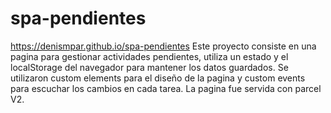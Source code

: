 # spa-pendientes
https://denismpar.github.io/spa-pendientes
Este proyecto consiste en una pagina para gestionar actividades pendientes, utiliza un estado y el localStorage del navegador
para mantener los datos guardados. Se utilizaron custom elements para el diseño de la pagina y custom events para escuchar los
cambios en cada tarea. La pagina fue servida con parcel V2.
